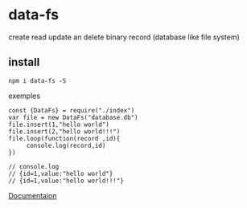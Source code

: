# data-fs
create read update an delete binary record (database like file system)

## install
    npm i data-fs -S

exemples

    const {DataFs} = require("./index")
    var file = new DataFs("database.db")
    file.insert(1,"hello world")
    file.insert(2,"hello world!!!")
    file.loop(function(record ,id){
         console.log(record,id)
    })

    // console.log 
    // {id=1,value:"hello world"}
    // {id=1,value:"hello world!!!"}
[Documentaion](https://github.com/kyranis-studio/data-fs/wiki)

